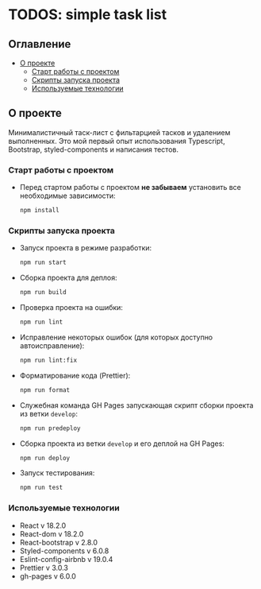 # TODOS: simple task list

## Оглавление

- [О проекте](#о-проекте)
  - [Старт работы с проектом](#старт-работы-с-проектом)
  - [Скрипты запуска проекта](#скрипты-запуска-проекта)
  - [Используемые технологии](#используемые-технологии)

## О проекте

Минималистичный таск-лист с фильтарцией тасков и удалением выполненных. Это мой первый опыт использования Typescript, Bootstrap, styled-components и написания тестов.

### Старт работы с проектом

- Перед стартом работы с проектом **не забываем** установить все необходимые зависимости:

  ```bash
  npm install
  ```

### Скрипты запуска проекта

- Запуск проекта в режиме разработки:

  ```bash
  npm run start
  ```

- Сборка проекта для деплоя:

  ```bash
  npm run build
  ```

- Проверка проекта на ошибки:

  ```bash
  npm run lint
  ```

- Исправление некоторых ошибок (для которых доступно автоисправление):

  ```bash
  npm run lint:fix
  ```

- Форматирование кода (Prettier):

  ```bash
  npm run format
  ```

- Служебная команда GH Pages запускающая скрипт сборки проекта из ветки `develop`:

  ```bash
  npm run predeploy
  ```

- Сборка проекта из ветки `develop` и его деплой на GH Pages:

  ```bash
  npm run deploy
  ```

- Запуск тестирования:

  ```bash
  npm run test
  ```

### Используемые технологии

- React v 18.2.0
- React-dom v 18.2.0
- React-bootstrap v 2.8.0
- Styled-components v 6.0.8
- Eslint-config-airbnb v 19.0.4
- Prettier v 3.0.3
- gh-pages v 6.0.0
